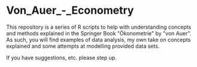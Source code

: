 # Von_Auer_-_Econometry
This repository is a series of R scripts to help with understanding concepts and methods explained in the Springer Book "Ökonometrie" by "von Auer". As such, you will find examples of data analysis, my own take on concepts explained and some attempts at modelling provided data sets. 

If you have suggestions, etc. please step up.
